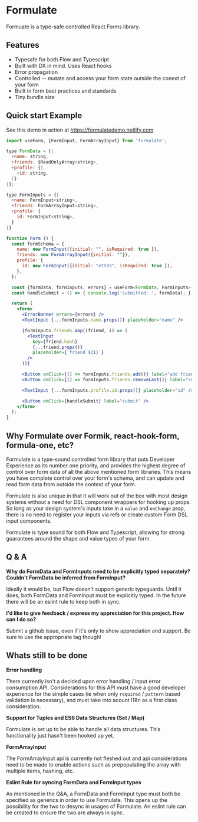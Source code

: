 # Formulate

Formuate is a type-safe controlled React Forms library.

## Features

* Typesafe for both Flow and Typescript
* Built with DX in mind. Uses React hooks
* Error propagation
* Controlled -- mutate and access your form state outside the conext of your form
* Built in form best practices and standards
* Tiny bundle size

## Quick start Example

See this demo in action at https://formulatedemo.netlify.com

```jsx
import useForm, {FormInput, FormArrayInput} from 'formulate';

type FormData = {|
  +name: string,
  +friends: $ReadOnlyArray<string>,
  +profile: {|
    +id: string,
  |}
|};

type FormInputs = {|
  +name: FormInput<string>,
  +friends: FormArrayInput<string>,
  +profile: {
    id: FormInput<string>,
  }
|}

function Form () {
  const formSchema = {
    name: new FormInput({initial: "", isRequired: true }),
    friends: new FormArrayInput({initial: ""}),
    profile: {
      id: new FormInput({initial: "et593", isRequired: true }),
    },
  };

  const {formData, formInputs, errors} = useForm<FormData, FormInputs>(formSchema);
  const handleSubmit = () => { console.log('submitted: ', formData); };

  return (
    <form>
      <ErrorBanner errors={errors} />
      <TextInput {...formInputs.name.props()} placeholder="name" />

      {formInputs.friends.map((friend, i) => (
        <TextInput
          key={friend.hash}
          {...friend.props()}
          placeholder={`friend ${i}`}
        />
      ))}

      <Button onClick={() => formInputs.friends.add()} label="add friend" />
      <Button onClick={() => formInputs.friends.removeLast()} label="remove friend"/>

      <TextInput {...formInputs.profile.id.props()} placeholder="id" />

      <Button onClick={handleSubmit} label="submit" />
    </form>
  );
}
```

## Why Formulate over Formik, react-hook-form, formula-one, etc?

Formulate is a type-sound controlled form library that puts Developer Experience as its number one priority, and provides the highest degree of control over form data of all the above mentioned form libraries. This means you have complete control over your form's schema, and can update and read form data from outside the context of your form.

Formulate is also unique in that it will work out of the box with most design systems without a need for DSL component wrappers for hooking up props. So long as your design system's inputs take in a `value` and `onChange` prop, there is no need to register your inputs via refs or create custom Form DSL input components.

Formulate is type sound for both Flow and Typescript, allowing for strong guarantees around the shape and value types of your form.

## Q & A

__Why do FormData and FormInputs need to be explicitly typed separately? Couldn't FormData be inferred from FormInput?__

Ideally it would be, but Flow doesn't support generic typeguards. Until it does, both FormData and FormInput must be explicitly typed. In the future there will be an eslint rule to keep both in sync.

__I'd like to give feedback / express my appreciation for this project. How can I do so?__

Submit a github issue, even if it's only to show appreciation and support. Be sure to use the appropriate tag though!

## Whats still to be done

__Error handling__

There currently isn't a decided upon error handling / input error consumption API. Considerations for this API must have a good developer experience for the simple cases (ie when only `required` / `pattern` based validation is necessary), and must take into acount I18n as a first class consideration.

__Support for Tuples and ES6 Data Structures (Set / Map)__

Formulate is set up to be able to handle all data structures. This functionality just hasn't been hooked up yet.

__FormArrayInput__

The FormArrayInput api is currently not fleshed out and api considerations need to be made to enable actions such as prepopulating the array with multiple items, hashing, etc.

__Eslint Rule for syncing FormData and FormInput types__

As mentioned in the Q&A, a FormData and FormInput type must both be specified as generics in order to use Formulate. This opens up the possibility for the two to desync in usages of Formulate. An eslint rule can be created to ensure the two are always in sync.
